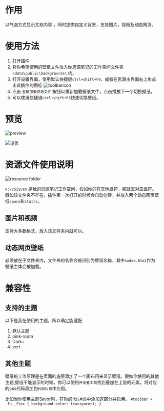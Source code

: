 # 作用

以气泡方式显示文档内容 ，同时提供自定义背景，支持图片，视频及动态网页。

# 使用方法

1. 打开插件
2. 将你希望使用的壁纸文件放入你思源笔记的工作空间文件夹 `\data\public\backgrounds\` 内。
3. 打开设置界面，使用默认快捷键`ctrl+shift+F9`，或者在思源主界面右上角点击此插件的图标 ![toolbaricon](https://github.com/user-attachments/assets/2f74322e-abe5-4f21-b6df-cede7334c489)
4. 点击 `重新加载资源文件` 按钮以重新加载壁纸文件，点击播放下一个切换壁纸。
5. 可以使用快捷键`ctrl+shift+F8`快速切换壁纸。

# 预览

![preview](https://github.com/user-attachments/assets/c2b8598a-2b15-49fc-a19d-f3d24aabbe49)

![设置](https://github.com/user-attachments/assets/605a2921-bae7-4038-9bce-56763e830892)

# 资源文件使用说明

![resource folder](https://github.com/user-attachments/assets/ab28d889-abfe-4036-b9d5-2fd06d6bbec1)

`v://Siyuan` 是我的思源笔记工作空间，假如你的在其他盘符，那就去对应盘符。假如该文件夹不存在，插件第一次打开的时候会自动创建，并放入两个动态网页壁纸`space`和`statrs`。

## 图片和视频

支持大多数格式，放入该文件夹内就可以。

## 动态网页壁纸

必须放在子文件夹内，文件夹的名称会被识别为壁纸名称，其中`index.html`作为壁纸主体会被加载。

# 兼容性

## 支持的主题

以下是我在使用的主题，所以确定能适配

1. 默认主题
2. pink-room
3. Dark+
4. vert

## 其他主题

壁纸的工作原理是在页面的底层添加了一个画布用来显示壁纸。假如你使用的其他主题,壁纸不能显示的时候，你可以使用`开发者工具`找到叠加在上层的元素。将对应的css代码添加到`代码片段`中应用。

比如当你使用主题Savor时，在你的`代码片段`中添加这部分并启用。
`
#toolbar + .fn__flex {
    background-color: transparent;
}
`
